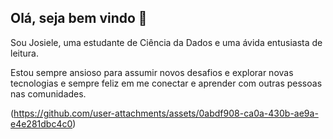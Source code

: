 ## Olá, seja bem vindo 👋

Sou Josiele, uma estudante de Ciência da Dados e uma ávida entusiasta de leitura.

Estou sempre ansioso para assumir novos desafios e explorar novas tecnologias e sempre feliz em me conectar e aprender com outras pessoas nas comunidades.

  
(https://github.com/user-attachments/assets/0abdf908-ca0a-430b-ae9a-e4e281dbc4c0)
